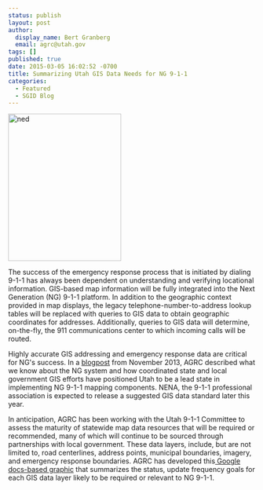```yaml
---
status: publish
layout: post
author:
  display_name: Bert Granberg
  email: agrc@utah.gov
tags: []
published: true
date: 2015-03-05 16:02:52 -0700
title: Summarizing Utah GIS Data Needs for NG 9-1-1
categories:
  - Featured
  - SGID Blog
---
```

<p><a  title="911flyer" href="https://docs.google.com/presentation/d/1Xy7brkt6DrqEMz68dGliU1vQbs0lV-or6R1d_u5gvGs/edit?usp=sharing"><img class="inline-text-left" style="border: 0px solid black;" src="{{ "/images/NG911LayerStatus-230x300.png" | prepend: site.baseurl }}" alt="ned" width="230" height="300" /></a></p>
<p>The success of the emergency response process that is initiated by dialing 9-1-1 has always been dependent on understanding and verifying locational information.  GIS-based map information will be fully integrated into the Next Generation (NG) 9-1-1 platform. In addition to the geographic context provided in map displays,  the legacy telephone-number-to-address lookup tables will be replaced with queries to GIS data to obtain geographic coordinates for addresses. Additionally, queries to GIS data will determine, on-the-fly, the 911 communications center to which incoming calls will be routed.</p>
<p>Highly accurate GIS addressing and emergency response data are critical for NG's success. In a <a href="{{ "/utah-mapping-resources-well-prepared-for-nextgen-911/" | prepend: site.baseurl }}">blogpost</a> from November 2013, AGRC described what we know about the NG system and how coordinated state and local government GIS efforts have positioned Utah to be a lead state in implementing NG 9-1-1 mapping components. NENA, the 9-1-1 professional association is expected to release a suggested GIS data standard later this year.</p>
<p>In anticipation, AGRC has been working with the Utah 9-1-1 Committee to assess the maturity of statewide map data resources that will be required or recommended, many of which will continue to be sourced through partnerships with local government.  These data layers, include, but are not limited to, road centerlines, address points, municipal boundaries, imagery, and emergency response boundaries. AGRC has developed this<a href="https://docs.google.com/presentation/d/1Xy7brkt6DrqEMz68dGliU1vQbs0lV-or6R1d_u5gvGs/edit?usp=sharing"> Google docs-based graphic</a> that summarizes the status, update frequency goals for each GIS data layer likely to be required or relevant to NG 9-1-1.</p>
